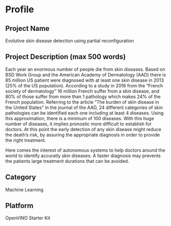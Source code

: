 # Profile

## Project Name
Evolutive skin disease detection using partial reconfiguration

## Project Description (max 500 words)
Each year an enormous number of people die from skin diseases.
Based on BSD Work Group and the American Academy of Dermatology (AAD) there is 85 million US patient were diagnosed with at least one skin disease in 2013 (25% of the US population).
According to a study in 2016 from the “French society of dermatology” 16 million French suffer from a skin disease, and 80% of those suffer from more than 1 pathology which makes 24% of the French population.
Referring to the article “The burden of skin disease in the United States” in the journal of the AAD, 24 different categories of skin pathologies can be identified each one including at least 4 diseases. Using this approximation, there is a minimum of 100 diseases.
With this huge number of diseases, it implies pronostic more difficult to establish for doctors.
At this point the early detection of any skin disease might reduce the death’s risk, by assuring the appropriate diagnosis in order to provide the right treatment.
 
Here comes the interest of autonomous systems to help doctors around the world to identify accuratly skin diseases.
A faster diagnosis may prevents the patients large treatment durations that can be avoided.

## Category
Machine Learning

## Platform
OpenVINO Starter Kit
